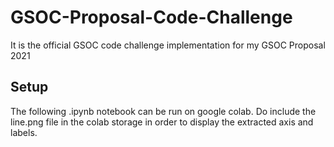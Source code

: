 # GSOC-Proposal-Code-Challenge
It is the official GSOC code challenge implementation for my GSOC Proposal 2021
## Setup
The following .ipynb notebook can be run on google colab. Do include the line.png file in the colab storage in order to display the extracted axis and labels.
